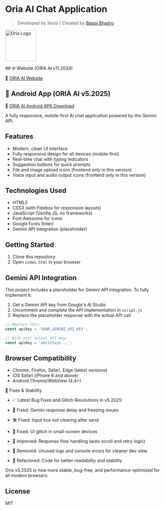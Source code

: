 # Oria AI Chat Application
> Developed by Xexis | Created by [Bappi Bhadro](https://bappi5.netlify.app/)

<p>
  <img src="https://oria-mobile.netlify.app/image/cb.png" alt="Oria Logo" width="100"/>
</p>
## 🌐 Website (ORIA AI v11.2024)

🔗 [ORIA AI Website](https://clory-oria.netlify.app/)
## 📱 Android App (ORIA AI v5.2025)

🔗 [ORIA AI Android APK Download](https://median.co/share/qzxjdp#apk)


A fully responsive, mobile-first AI chat application powered by the Gemini API.

## Features

- Modern, clean UI interface
- Fully responsive design for all devices (mobile-first)
- Real-time chat with typing indicators
- Suggestion buttons for quick prompts
- File and image upload icons (frontend only in this version)
- Voice input and audio output icons (frontend only in this version)

## Technologies Used

- HTML5
- CSS3 (with Flexbox for responsive layouts)
- JavaScript (Vanilla JS, no frameworks)
- Font Awesome for icons
- Google Fonts (Inter)
- Gemini API integration (placeholder)

## Getting Started

1. Clone this repository
2. Open `index.html` in your browser

## Gemini API Integration

This project includes a placeholder for Gemini API integration. To fully implement it:

1. Get a Gemini API key from Google's AI Studio
2. Uncomment and complete the API implementation in `script.js`
3. Replace the placeholder response with the actual API call

```javascript
// Replace this:
const apiKey = 'YOUR_GEMINI_API_KEY';

// With your actual API key:
const apiKey = 'abc123xyz...';
```

## Browser Compatibility

- Chrome, Firefox, Safari, Edge (latest versions)
- iOS Safari (iPhone 6 and above)
- Android Chrome/WebView (4.4+)

🧩 Fixes & Stability
- ✅ Latest Bug Fixes and Glitch Resolutions in v5.2025:

- 🐞 Fixed: Gemini response delay and freezing issues

- 🛠 Fixed: Input box not clearing after send

- 📱 Fixed: UI glitch in small-screen devices

- 🔁 Improved: Response flow handling (auto-scroll and retry logic)

- 🚫 Removed: Unused logs and console errors for cleaner dev view

- 🔄 Refactored: Code for better readability and stability

Oria v5.2025 is now more stable, bug-free, and performance-optimized for all modern browsers.

## License

MIT 
